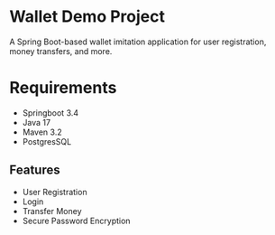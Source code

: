 # Wallet Demo Project
A Spring Boot-based wallet imitation application for user registration, money transfers, and more.

# Requirements
- Springboot 3.4
- Java 17
- Maven 3.2
- PostgresSQL

## Features
- User Registration
- Login
- Transfer Money
- Secure Password Encryption
